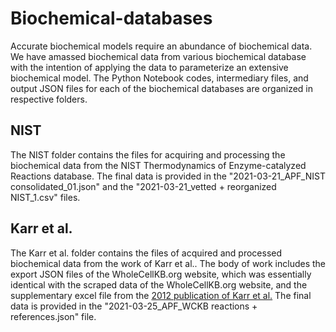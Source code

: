 # Biochemical-databases
Accurate biochemical models require an abundance of biochemical data. We have amassed biochemical data from various biochemical database with the intention of applying the data to parameterize an extensive biochemical model. The Python Notebook codes, intermediary files, and output JSON files for each of the biochemical databases are organized in respective folders.

## NIST
The NIST folder contains the files for acquiring and processing the biochemical data from the NIST Thermodynamics of Enzyme-catalyzed Reactions database. The final data is provided in the "2021-03-21_APF_NIST consolidated_01.json" and the "2021-03-21_vetted + reorganized NIST_1.csv" files.

## Karr et al.
The Karr et al. folder contains the files of acquired and processed biochemical data from the work of Karr et al.. The body of work includes the export JSON files of the WholeCellKB.org website, which was essentially identical with the scraped data of the WholeCellKB.org website, and the supplementary excel file from the [2012 publication of Karr et al.](https://doi.org/10.1016/j.cell.2012.05.044) The final data is provided in the "2021-03-25_APF_WCKB reactions + references.json" file. 
